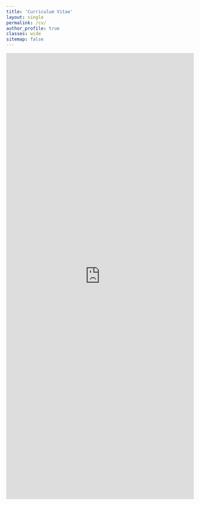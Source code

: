 ```yaml
---
title: 'Curriculum Vitae'
layout: single
permalink: /cv/
author_profile: true
classes: wide
sitemap: false
---
```


<iframe src="https://docs.google.com/gview?url=https://noahsailer.github.io/assets/images/nsailer_cv.pdf&embedded=true" 
        style="width:100%; height:1200px;" frameborder="0">
</iframe>
